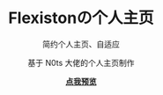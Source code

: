 <h1 align="center">Flexistonの个人主页</h1>

<div align="center">
    <p>简约个人主页、自适应</p>
    <p>基于 N0ts 大佬的个人主页制作</p>
    <p><strong><a href="https://flexiston.com">点我预览</a></strong></p>
</div>